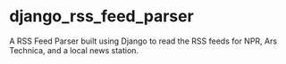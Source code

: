 # django_rss_feed_parser
A RSS Feed Parser built using Django to read the RSS feeds for NPR, Ars Technica, and a local news station.
